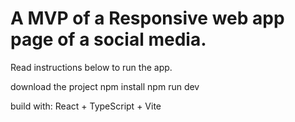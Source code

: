 # A MVP of a Responsive web app page of a social media.

Read instructions below to run the app.

download the project
npm install
npm run dev

build with: React + TypeScript + Vite

